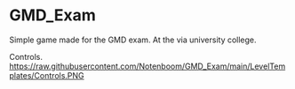 # GMD_Exam

Simple game made for the GMD exam.
At the via university college.

Controls.
https://raw.githubusercontent.com/Notenboom/GMD_Exam/main/LevelTemplates/Controls.PNG

